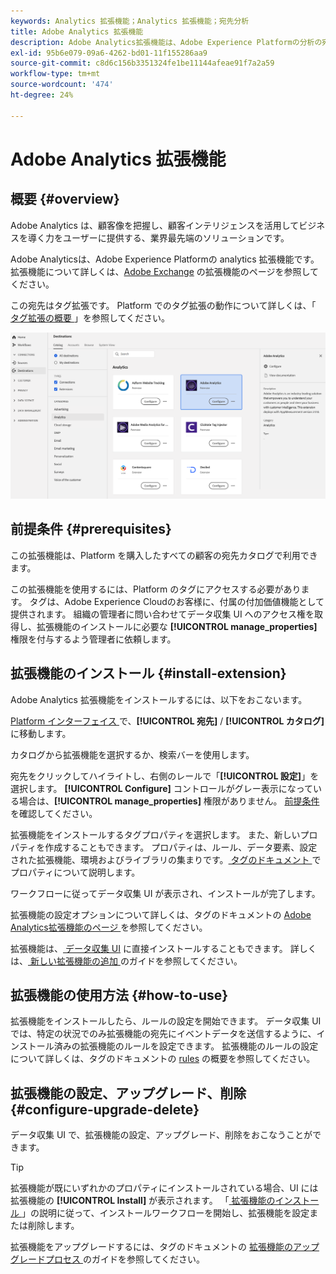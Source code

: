 ```yaml
---
keywords: Analytics 拡張機能；Analytics 拡張機能；宛先分析
title: Adobe Analytics 拡張機能
description: Adobe Analytics拡張機能は、Adobe Experience Platformの分析の宛先です。 拡張機能について詳しくは、Adobe Exchange の拡張機能のページを参照してください。
exl-id: 95b6e079-09a6-4262-bd01-11f155286aa9
source-git-commit: c8d6c156b3351324fe1be11144afeae91f7a2a59
workflow-type: tm+mt
source-wordcount: '474'
ht-degree: 24%

---
```


# Adobe Analytics 拡張機能

## 概要 {#overview}

Adobe Analytics は、顧客像を把握し、顧客インテリジェンスを活用してビジネスを導く力をユーザーに提供する、業界最先端のソリューションです。

Adobe Analyticsは、Adobe Experience Platformの analytics 拡張機能です。 拡張機能について詳しくは、[Adobe Exchange](https://exchange.adobe.com/experiencecloud.details.100156.html) の拡張機能のページを参照してください。

この宛先はタグ拡張です。 Platform でのタグ拡張の動作について詳しくは、「[ タグ拡張の概要 ](../launch-extensions/overview.md)」を参照してください。

![Adobe Analytics 拡張機能](../../assets/catalog/analytics/adobe-analytics/catalog.png)

## 前提条件 {#prerequisites}

この拡張機能は、Platform を購入したすべての顧客の宛先カタログで利用できます。

この拡張機能を使用するには、Platform のタグにアクセスする必要があります。 タグは、Adobe Experience Cloudのお客様に、付属の付加価値機能として提供されます。 組織の管理者に問い合わせてデータ収集 UI へのアクセス権を取得し、拡張機能のインストールに必要な **[!UICONTROL manage_properties]** 権限を付与するよう管理者に依頼します。

## 拡張機能のインストール {#install-extension}

Adobe Analytics 拡張機能をインストールするには、以下をおこないます。

[Platform インターフェイス ](https://platform.adobe.com/) で、**[!UICONTROL 宛先]** / **[!UICONTROL カタログ]** に移動します。

カタログから拡張機能を選択するか、検索バーを使用します。

宛先をクリックしてハイライトし、右側のレールで「**[!UICONTROL 設定]**」を選択します。 **[!UICONTROL Configure]** コントロールがグレー表示になっている場合は、**[!UICONTROL manage_properties]** 権限がありません。 [前提条件](#prerequisites)を確認してください。

拡張機能をインストールするタグプロパティを選択します。 また、新しいプロパティを作成することもできます。 プロパティは、ルール、データ要素、設定された拡張機能、環境およびライブラリの集まりです。[ タグのドキュメント ](../../../tags/ui/administration/companies-and-properties.md) でプロパティについて説明します。

ワークフローに従ってデータ収集 UI が表示され、インストールが完了します。

拡張機能の設定オプションについて詳しくは、タグのドキュメントの [Adobe Analytics拡張機能のページ ](https://experienceleague.adobe.com/docs/launch-learn/implementing-in-websites-with-launch/implement-solutions/analytics.html) を参照してください。

拡張機能は、[ データ収集 UI](https://experience.adobe.com/#/data-collection/) に直接インストールすることもできます。 詳しくは、[ 新しい拡張機能の追加 ](../../../tags/ui/managing-resources/extensions/overview.md#add-a-new-extension) のガイドを参照してください。

## 拡張機能の使用方法 {#how-to-use}

拡張機能をインストールしたら、ルールの設定を開始できます。 データ収集 UI では、特定の状況でのみ拡張機能の宛先にイベントデータを送信するように、インストール済みの拡張機能のルールを設定できます。 拡張機能のルールの設定について詳しくは、タグのドキュメントの [rules](../../../tags/ui/managing-resources/rules.md) の概要を参照してください。

## 拡張機能の設定、アップグレード、削除 {#configure-upgrade-delete}

データ収集 UI で、拡張機能の設定、アップグレード、削除をおこなうことができます。

>[!TIP]
>
>拡張機能が既にいずれかのプロパティにインストールされている場合、UI には拡張機能の **[!UICONTROL Install]** が表示されます。 「[ 拡張機能のインストール ](#install-extension)」の説明に従って、インストールワークフローを開始し、拡張機能を設定または削除します。

拡張機能をアップグレードするには、タグのドキュメントの [ 拡張機能のアップグレードプロセス ](../../../tags/ui/managing-resources/extensions/extension-upgrade.md) のガイドを参照してください。
